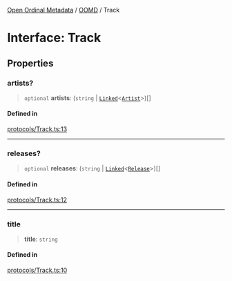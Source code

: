 [Open Ordinal Metadata](../../README.md) / [OOMD](../README.md) / Track

# Interface: Track

## Properties

### artists?

> `optional` **artists**: (`string` \| [`Linked`](../type-aliases/Linked.md)\<[`Artist`](Artist.md)\>)[]

#### Defined in

[protocols/Track.ts:13](https://github.com/open-ordinal/open-ordinal-metadata/blob/e842098b1fb29e1be4b5533286ecbbaaac36ff64/src/protocols/Track.ts#L13)

***

### releases?

> `optional` **releases**: (`string` \| [`Linked`](../type-aliases/Linked.md)\<[`Release`](Release.md)\>)[]

#### Defined in

[protocols/Track.ts:12](https://github.com/open-ordinal/open-ordinal-metadata/blob/e842098b1fb29e1be4b5533286ecbbaaac36ff64/src/protocols/Track.ts#L12)

***

### title

> **title**: `string`

#### Defined in

[protocols/Track.ts:10](https://github.com/open-ordinal/open-ordinal-metadata/blob/e842098b1fb29e1be4b5533286ecbbaaac36ff64/src/protocols/Track.ts#L10)
